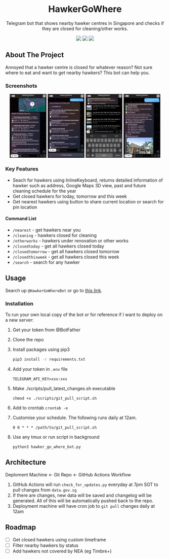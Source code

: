 <br />
<div align="center">
  <h1 align="center">HawkerGoWhere</h1>

<p align="center">
  Telegram bot that shows nearby hawker centres in Singapore and checks if they are closed for cleaning/other works.
</p>
</div>

<p align="center">
  <img src="https://img.shields.io/badge/Telegram-2CA5E0?style=for-the-badge&logo=telegram&logoColor=white.svg">
  <img src="https://img.shields.io/badge/Python-FFD43B?style=for-the-badge&logo=python&logoColor=blue.svg">
  <img src="https://img.shields.io/badge/Github%20Actions-282a2e?style=for-the-badge&logo=githubactions&logoColor=367cfe.svg">
</p>


## About The Project

Annoyed that a hawker centre is closed for whatever reason? Not sure where to eat and want to get nearby hawkers? This bot can help you.

### Screenshots

<p align="center" width="100%">
  <img width="23%" padding="2px" src="assets/nearby.png?raw=true">
  <img width="23%" padding="2px" src="assets/closed_today.png?raw=true">
  <img width="23%" padding="2px" src="assets/search.png?raw=true">
  <img width="23%" padding="2px" src="assets/hawker_info.png?raw=true">
</p>

### Key Features

- Seach for hawkers using InlineKeyboard, returns detailed information of hawker such as address, Google Maps 3D view, past and future cleaning schedule for the year
- Get closed hawkers for today, tomorrow and this week
- Get nearest hawkers using button to share current location or search for pin location

#### Command List

- `/nearest` - get hawkers near you
- `/cleaning` - hawkers closed for cleaning
- `/otherworks` - hawkers under renovation or other works
- `/closedtoday` - get all hawkers closed today
- `/closedtomorrow` - get all hawkers closed tomorrow
- `/closedthisweek` - get all hawkers closed this week
- `/search` - search for any hawker


## Usage

Search up `@HawkerGoWhereBot` or go to [this link](https://t.me/HawkerGoWhereBot).

### Installation

To run your own local copy of the bot or for reference if I want to deploy on a new server:

1. Get your token from @BotFather
2. Clone the repo
3. Install packages using pip3
   
   ```sh
   pip3 install -r requirements.txt
   ```
4. Add your token in `.env` file
   
   ```
   TELEGRAM_API_KEY=xxx:xxx
   ```
5. Make ./scripts/pull_latest_changes.sh executable

   ```
   chmod +x ./scripts/git_pull_script.sh
   ```
6. Add to crontab `crontab -e`
7. Customise your schedule. The following runs daily at 12am.
   ```
   0 0 * * * /path/to/git_pull_script.sh
   ```
8. Use any tmux or run script in background
   ```
   python3 hawker_go_where_bot.py
   ```

## Architecture

Deploment Machine <- Git Repo <- GitHub Actions Workflow

1. GitHub Actions will run `check_for_updates.py` everyday at 7pm SGT to pull changes from `data.gov.sg`
2. If there are changes, new data will be saved and changelog will be generated. All of this will be automatically pushed back to the repo.
3. Deployment machine will have cron job to `git pull` changes daily at 12am

## Roadmap

- [ ] Get closed hawkers using custom timeframe
- [ ] Filter nearby hawkers by status
- [ ] Add hawkers not covered by NEA (eg Timbre+)
